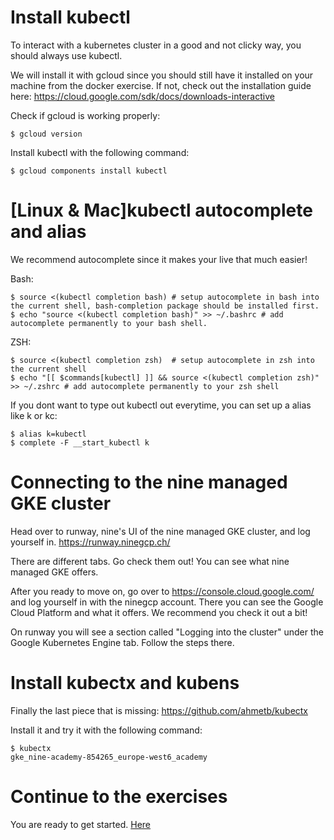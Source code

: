 # Install kubectl

To interact with a kubernetes cluster in a good and not clicky way, you should always use kubectl.

We will install it with gcloud since you should still have it installed on your machine from the docker exercise.
If not, check out the installation guide here:
https://cloud.google.com/sdk/docs/downloads-interactive

Check if gcloud is working properly:
```
$ gcloud version
```

Install kubectl with the following command:
```
$ gcloud components install kubectl
```

# [Linux & Mac]kubectl autocomplete and alias

We recommend autocomplete since it makes your live that much easier!

Bash:
```
$ source <(kubectl completion bash) # setup autocomplete in bash into the current shell, bash-completion package should be installed first.
$ echo "source <(kubectl completion bash)" >> ~/.bashrc # add autocomplete permanently to your bash shell.

```


ZSH:
```
$ source <(kubectl completion zsh)  # setup autocomplete in zsh into the current shell
$ echo "[[ $commands[kubectl] ]] && source <(kubectl completion zsh)" >> ~/.zshrc # add autocomplete permanently to your zsh shell

```

If you dont want to type out kubectl out everytime, you can set up a alias like k or kc:
```
$ alias k=kubectl
$ complete -F __start_kubectl k
```

# Connecting to the nine managed GKE cluster

Head over to runway, nine's UI of the nine managed GKE cluster, and log yourself in.
https://runway.ninegcp.ch/

There are different tabs. Go check them out! You can see what nine managed GKE offers.

After you ready to move on, go over to https://console.cloud.google.com/ and log yourself in with the ninegcp account.
There you can see the Google Cloud Platform and what it offers. We recommend you check it out a bit!

On runway you will see a section called "Logging into the cluster" under the Google Kubernetes Engine tab.
Follow the steps there.

# Install kubectx and kubens

Finally the last piece that is missing:
https://github.com/ahmetb/kubectx

Install it and try it with the following command:
```
$ kubectx
gke_nine-academy-854265_europe-west6_academy
```

# Continue to the exercises
 
 You are ready to get started. [Here](exercise1.md)